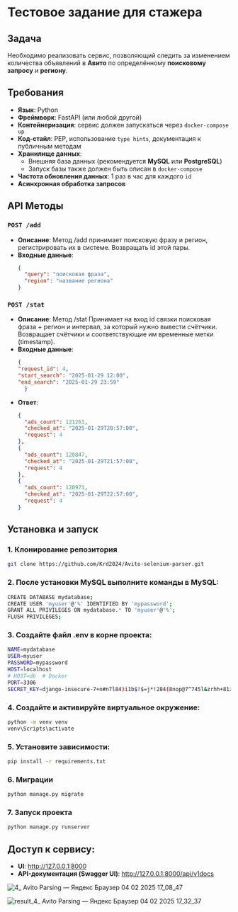 # Тестовое задание для стажера

## Задача
Необходимо реализовать сервис, позволяющий следить за изменением количества объявлений в **Авито** по определённому **поисковому запросу** и **региону**.

## Требования
- **Язык**: Python  
- **Фреймворк**: FastAPI (или любой другой)  
- **Контейнеризация**: сервис должен запускаться через `docker-compose up`  
- **Код-стайл**: PEP, использование `type hints`, документация к публичным методам  
- **Хранилище данных**:  
  - Внешняя база данных (рекомендуется **MySQL** или **PostgreSQL**)  
  - Запуск базы также должен быть описан в `docker-compose`  
- **Частота обновления данных**: 1 раз в час для каждого `id`  
- **Асинхронная обработка запросов**  

## API Методы
### `POST /add`
- **Описание**: 
    Метод /add принимает поисковую фразу и регион, регистрировать их в системе. Возвращать id этой пары.  
- **Входные данные**:  
  ```json
  {
    "query": "поисковая фраза",
    "region": "название региона"
  }

### `POST /stat`
- **Описание**: 
    Метод /stat Принимает на вход id связки поисковая фраза + регион и интервал, за который нужно вывести счётчики. Возвращает счётчики и соответствующие им временные метки (timestamp).
- **Входные данные**:  
  ```json
  {
  "request_id": 4,
  "start_search": "2025-01-29 12:00",
  "end_search": "2025-01-29 23:59"
    }
- **Ответ**: 
  ```json
  {
    "ads_count": 121261,
    "checked_at": "2025-01-29T20:57:00",
    "request": 4
  },
  {
    "ads_count": 120847,
    "checked_at": "2025-01-29T21:57:00",
    "request": 4
  },
  {
    "ads_count": 120973,
    "checked_at": "2025-01-29T22:57:00",
    "request": 4
  }

## Установка и запуск

### 1. Клонирование репозитория
```sh
git clone https://github.com/Krd2024/Avito-selenium-parser.git
```

### 2. После установки MySQL выполните команды в MySQL:
```sh
CREATE DATABASE mydatabase;
CREATE USER 'myuser'@'%' IDENTIFIED BY 'mypassword';
GRANT ALL PRIVILEGES ON mydatabase.* TO 'myuser'@'%';
FLUSH PRIVILEGES;
```
### 3. Создайте файл .env в корне проекта:
```sh
NAME=mydatabase
USER=myuser
PASSWORD=mypassword
HOST=localhost
# HOST=db  # Docker
PORT=3306
SECRET_KEY=django-insecure-7+n#n7l84)i1b$!$=j*!284(8nop@7^745l&zrhh+81zsxj%$t
```
### 4. Создайте и активируйте виртуальное окружение:
```sh
python -m venv venv
venv\Scripts\activate   
```
### 5. Установите зависимости:
```sh
pip install -r requirements.txt   
```
### 6. Миграции
```sh
python manage.py migrate   
```
### 7. Запуск проекта
```sh
python manage.py runserver   
```

## Доступ к сервису:
- **UI**: http://127.0.0.1:8000  
- **API-документация (Swagger UI)**: http://127.0.0.1:8000/api/v1docs


                                          
![4_ Avito Parsing — Яндекс Браузер 04 02 2025 17_08_47](https://github.com/user-attachments/assets/208c370d-b5ea-437c-9b33-b57010521911)

![result_4_ Avito Parsing — Яндекс Браузер 04 02 2025 17_32_37](https://github.com/user-attachments/assets/4844934f-06d2-4f7f-be11-67028cbb70fc)



